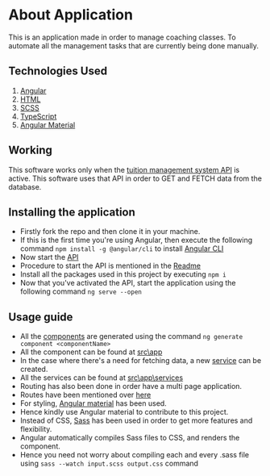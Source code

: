# About Application

This is an application made in order to manage coaching classes. To automate all the management tasks that are currently being done manually.

## Technologies Used

1. [Angular](https://angular.io/)
2. [HTML](https://www.wikiwand.com/en/HTML)
3. [SCSS](https://sass-lang.com/)
4. [TypeScript](https://www.typescriptlang.org/)
5. [Angular Material](https://material.angular.io/)

## Working

This software works only when the [tuition management system API](https://github.com/Sam-Varghese/tuitionManagementSoftwareAPI) is active. This software uses that API in order to GET and FETCH data from the database.

## Installing the application

- Firstly fork the repo and then clone it in your machine.
- If this is the first time you're using Angular, then execute the following command
  `npm install -g @angular/cli` to install [Angular CLI](https://angular.io/guide/setup-local#install-the-angular-cli)
- Now start the [API](https://github.com/Sam-Varghese/tuitionManagementSoftwareAPI)
- Procedure to start the API is mentioned in the [Readme](https://github.com/Sam-Varghese/tuitionManagementSoftwareAPI/blob/master/README.md)
- Install all the packages used in this project by executing
  `npm i`
- Now that you've activated the API, start the application using the following command
  `ng serve --open`

## Usage guide

- All the [components](https://angular.io/guide/component-overview) are generated using the command `ng generate component <componentName>`
- All the component can be found at [src\app](src\app)
- In the case where there's a need for fetching data, a new [service](https://angular.io/guide/architecture-services) can be created.
- All the services can be found at [src\app\services](src\app\services)
- Routing has also been done in order have a multi page application.
- Routes have been mentioned over [here](src\app\app-routing.module.ts)
- For styling, [Angular material](https://material.angular.io/) has been used.
- Hence kindly use Angular material to contribute to this project.
- Instead of CSS, [Sass](https://sass-lang.com/) has been used in order to get more features and flexibility.
- Angular automatically compiles Sass files to CSS, and renders the component.
- Hence you need not worry about compiling each and every .sass file using `sass --watch input.scss output.css` command